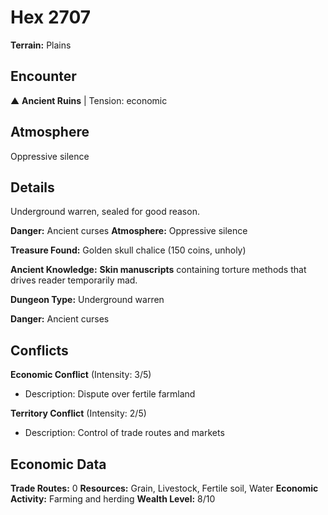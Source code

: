 # Hex 2707

**Terrain:** Plains

## Encounter
▲ **Ancient Ruins** | Tension: economic

## Atmosphere
Oppressive silence

## Details
Underground warren, sealed for good reason.

**Danger:** Ancient curses
**Atmosphere:** Oppressive silence

**Treasure Found:** Golden skull chalice (150 coins, unholy)

**Ancient Knowledge:** **Skin manuscripts** containing torture methods that drives reader temporarily mad.

**Dungeon Type:** Underground warren

**Danger:** Ancient curses

## Conflicts
**Economic Conflict** (Intensity: 3/5)
- Description: Dispute over fertile farmland

**Territory Conflict** (Intensity: 2/5)
- Description: Control of trade routes and markets

## Economic Data
**Trade Routes:** 0
**Resources:** Grain, Livestock, Fertile soil, Water
**Economic Activity:** Farming and herding
**Wealth Level:** 8/10
